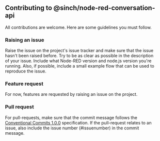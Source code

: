 ## Contributing to @sinch/node-red-conversation-api
All contributions are welcome. Here are some guidelines you must follow.

### Raising an issue
Raise the issue on the project's issue tracker and make sure that the issue hasn't been raised before. 
Try to be as clear as possible in the description of your issue.
Include what Node-RED version and node.js version you're running.
Also, if possible, include a small example flow that can be used to reproduce the issue.

### Feature request
For now, features are requested by raising an issue on the project.

### Pull request
For pull-requests, make sure that the commit message follows the [Conventional Commits 1.0.0](https://www.conventionalcommits.org/en/v1.0.0/) specification.
If the pull-request relates to an issue, also include the issue number (#issuenumber) in the commit message. 


